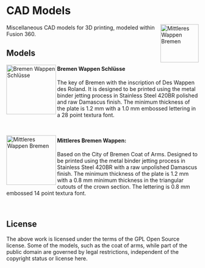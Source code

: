 # CAD Models

<img src="https://user-images.githubusercontent.com/25827941/112918648-a429d100-9105-11eb-82d8-06c01acbcb84.png" align="right"
     alt="Mittleres Wappen Bremen" width="100" height=auto>

Miscellaneous CAD models for 3D printing, modeled within Fusion 360.

## Models

<img src="https://user-images.githubusercontent.com/25827941/113045926-b3f5f380-919f-11eb-82de-8ab9368f62da.png" align="left" alt="Bremen Wappen Schlüsse"  width="130" height=auto clear: both>

#### Bremen Wappen Schlüsse 

The key of Bremen with the inscription of Des Wappen des Roland. It is designed to be printed using the metal binder jetting process in Stainless Steel 420BR polished and raw Damascus finish. The minimum thickness of the plate is 1.2 mm with a 1.0 mm embossed lettering in a 28 point textura font.

<br clear="left"/>

<img src="https://user-images.githubusercontent.com/25827941/112920744-ddfcd680-9109-11eb-8ce5-0db22d771311.png" align="left"
     alt="Mittleres Wappen Bremen" width="130" height=auto clear: both>

#### Mittleres Bremen Wappen: 

Based on the City of Bremen Coat of Arms. Designed to be printed using the metal binder jetting process in Stainless Steel 420BR with a raw unpolished Damascus finish. The minimum thickness of the plate is 1.2 mm with a 0.8 mm minimum thickness in the triangular cutouts of the crown section. The lettering is 0.8 mm embossed 14 point textura font.

<br clear="left"/>

## License

The above work is licensed under the terms of the GPL Open Source license. Some of the models, such as the coat of arms, while part of the public domain are governed by legal restrictions, independent of the copyright status or license here.